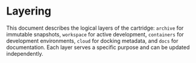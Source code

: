 # Layering

This document describes the logical layers of the cartridge: `archive`
for immutable snapshots, `workspace` for active development, `containers` for
development environments, `cloud` for docking metadata, and `docs` for
documentation.  Each layer serves a specific purpose and can be updated
independently.
